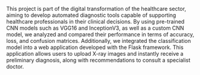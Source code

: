 This project is part of the digital transformation of the healthcare sector, aiming to develop automated diagnostic tools capable of supporting healthcare professionals in their clinical decisions. By using pre-trained CNN models such as VGG16 and InceptionV3, as well as a custom CNN model, we analyzed and compared their performance in terms of accuracy, loss, and confusion matrices. Additionally, we integrated the classification model into a web application developed with the Flask framework. This application allows users to upload X-ray images and instantly receive a preliminary diagnosis, along with recommendations to consult a specialist doctor.

